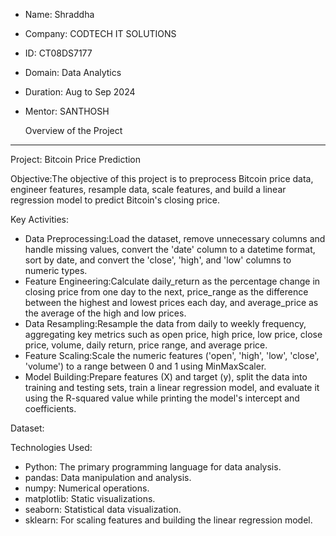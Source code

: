 - Name: Shraddha
- Company: CODTECH IT SOLUTIONS
- ID: CT08DS7177
- Domain: Data Analytics
- Duration: Aug to Sep 2024
- Mentor: SANTHOSH

  Overview of the Project
------------------------
Project: Bitcoin Price Prediction

Objective:The objective of this project is to preprocess Bitcoin price data, engineer features, resample data, scale features, and build a linear regression model to predict Bitcoin's closing price.

Key Activities:
- Data Preprocessing:Load the dataset, remove unnecessary columns and handle missing values, convert the 'date' column to a datetime format, sort by date, and convert the 'close', 'high', and 'low' columns to 
  numeric types.
- Feature Engineering:Calculate daily_return as the percentage change in closing price from one day to the next, price_range as the difference between the highest and lowest prices each day, and average_price as 
  the average of the high and low prices.
- Data Resampling:Resample the data from daily to weekly frequency, aggregating key metrics such as open price, high price, low price, close price, volume, daily return, price range, and average price.
- Feature Scaling:Scale the numeric features ('open', 'high', 'low', 'close', 'volume') to a range between 0 and 1 using MinMaxScaler.
- Model Building:Prepare features (X) and target (y), split the data into training and testing sets, train a linear regression model, and evaluate it using the R-squared value while printing the model's intercept 
  and coefficients.

Dataset:

Technologies Used:
- Python: The primary programming language for data analysis.
- pandas: Data manipulation and analysis.
- numpy: Numerical operations.
- matplotlib: Static visualizations.
- seaborn: Statistical data visualization.
- sklearn: For scaling features and building the linear regression model.
